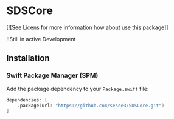 # SDSCore

[![See Licens for more information how about use this package]]

!!Still in active Development

## Installation

### Swift Package Manager (SPM)

Add the package dependency to your `Package.swift` file:

```swift
dependencies: [
    .package(url: "https://github.com/sesee3/SDSCore.git")
]
